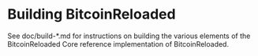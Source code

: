 Building BitcoinReloaded
================

See doc/build-*.md for instructions on building the various
elements of the BitcoinReloaded Core reference implementation of BitcoinReloaded.
